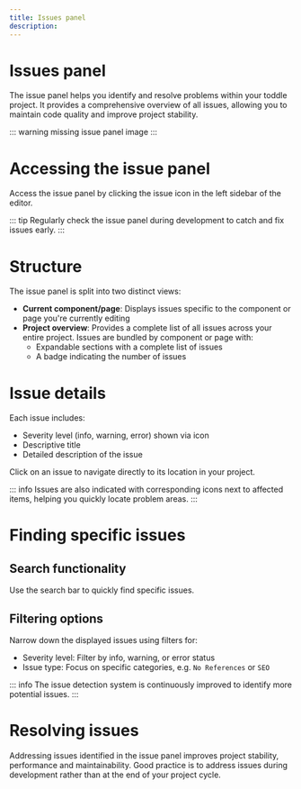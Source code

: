 ```yaml
---
title: Issues panel
description:
---
```


# Issues panel
The issue panel helps you identify and resolve problems within your toddle project. It provides a comprehensive overview of all issues, allowing you to maintain code quality and improve project stability.

::: warning
missing issue panel image
:::

# Accessing the issue panel
Access the issue panel by clicking the issue icon in the left sidebar of the editor.

::: tip
Regularly check the issue panel during development to catch and fix issues early.
:::

# Structure
The issue panel is split into two distinct views:
- **Current component/page**: Displays issues specific to the component or page you're currently editing
- **Project overview**: Provides a complete list of all issues across your entire project. Issues are bundled by component or page with:
    - Expandable sections with a complete list of issues
    - A badge indicating the number of issues

# Issue details
Each issue includes:
-  Severity level (info, warning, error) shown via icon
- Descriptive title
- Detailed description of the issue

Click on an issue to navigate directly to its location in your project.

::: info
Issues are also indicated with corresponding icons next to affected items, helping you quickly locate problem areas.
:::

# Finding specific issues
## Search functionality
Use the search bar to quickly find specific issues.

## Filtering options
Narrow down the displayed issues using filters for:
- Severity level: Filter by info, warning, or error status
- Issue type: Focus on specific categories, e.g. `No References` or `SEO`

::: info
The issue detection system is continuously improved to identify more potential issues.
:::

# Resolving issues
Addressing issues identified in the issue panel improves project stability, performance and maintainability. Good practice is to address issues during development rather than at the end of your project cycle.